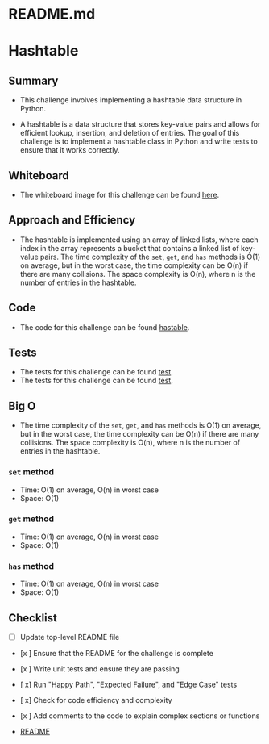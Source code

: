# README.md

# Hashtable

## Summary
- This challenge involves implementing a hashtable data structure in Python.

- A hashtable is a data structure that stores key-value pairs and allows for efficient lookup, insertion, and deletion of entries. The goal of this challenge is to implement a hashtable class in Python and write tests to ensure that it works correctly.

## Whiteboard
- The whiteboard image for this challenge can be found [here](./assets/whiteboard.png).


## Approach and Efficiency
- The hashtable is implemented using an array of linked lists, where each index in the array represents a bucket that contains a linked list of key-value pairs. The time complexity of the `set`, `get`, and `has` methods is O(1) on average, but in the worst case, the time complexity can be O(n) if there are many collisions. The space complexity is O(n), where n is the number of entries in the hashtable.

## Code
- The code for this challenge can be found [hastable](hashtable.py).

## Tests
- The tests for this challenge can be found [test](tests/test_hashtable.py).
- The tests for this challenge can be found [test](tests/test_set_and_get.py).

## Big O
- The time complexity of the `set`, `get`, and `has` methods is O(1) on average, but in the worst case, the time complexity can be O(n) if there are many collisions. The space complexity is O(n), where n is the number of entries in the hashtable.

### `set` method
- Time: O(1) on average, O(n) in worst case
- Space: O(1)

### `get` method
- Time: O(1) on average, O(n) in worst case
- Space: O(1)

### `has` method
- Time: O(1) on average, O(n) in worst case
- Space: O(1)

## Checklist
- [ ] Update top-level README file
- [x ] Ensure that the README for the challenge is complete
- [x ] Write unit tests and ensure they are passing
- [ x] Run "Happy Path", "Expected Failure", and "Edge Case" tests
- [ x] Check for code efficiency and complexity
- [x ] Add comments to the code to explain complex sections or functions


- [README](README.md)
